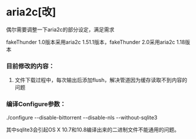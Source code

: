 aria2c[改]
===========

偶尔需要调整一下aria2c的部分设定，满足需求

fakeThunder 1.0版本采用aria2c 1.51.1版本，fakeThunder 2.0采用aria2c 1.18版本

### 目前修改的内容：

1. 文件下载过程中，每次输出后添加flush，解决管道因为缓存读取不到内容的问题

### 编译Configure参数：

./configure --disable-bittorrent --disable-nls --without-sqlite3

其中sqlite3会引起OS X 10.7和10.8编译出来的二进制文件不能通用的问题。
